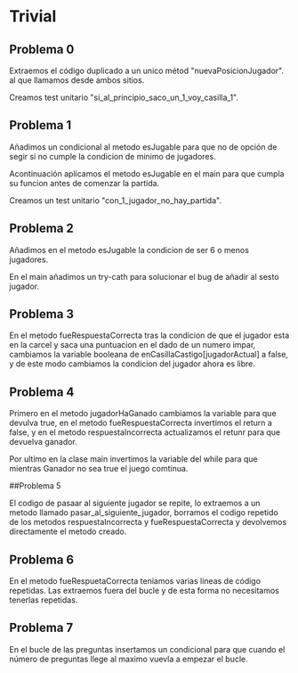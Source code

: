# Trivial

## Problema 0

Extraemos el código duplicado a un unico métod "nuevaPosicionJugador".
al que llamamos desde ambos sitios.

Creamos test unitario "si_al_principio_saco_un_1_voy_casilla_1".

## Problema 1

Añadimos un condicional al metodo esJugable para que no de opción de segir si no cumple la condicion de minimo de jugadores.

Acontinuación aplicamos el metodo esJugable en el main para que cumpla su funcion antes de comenzar la partida.

Creamos un test unitario "con_1_jugador_no_hay_partida".

## Problema 2

Añadimos en el metodo esJugable la condicion de ser 6 o menos jugadores.

En el main añadimos un try-cath para solucionar el bug de añadir al sesto jugador.

## Problema 3

En el metodo fueRespuestaCorrecta tras la condicion de que el jugador esta en la carcel y saca una puntuacion en el dado de un numero impar,
cambiamos la variable booleana de enCasillaCastigo[jugadorActual] a false, y de este modo cambiamos la condicion del jugador ahora es libre.

## Problema 4

Primero en el metodo jugadorHaGanado cambiamos la variable para que devulva true,
en el metodo fueRespuestaCorrecta invertimos el return a false,
y en el metodo respuestaIncorrecta actualizamos el retunr para que devuelva ganador.

Por ultimo en la clase main invertimos la variable del while para que mientras Ganador no sea true el juego comtinua.

##Problema 5

El codigo de pasaar al siguiente jugador se repite, lo extraemos a un metodo llamado pasar_al_siguiente_jugador,
borramos el codigo repetido de los metodos respuestaIncorrecta y fueRespuestaCorrecta
y devolvemos directamente el metodo creado.

## Problema 6

En el metodo fueRespuetaCorrecta teniamos varias lineas de código repetidas.
Las extraemos fuera del bucle y de esta forma no necesitamos tenerlas repetidas.

## Problema 7

En el bucle de las preguntas insertamos un condicional para que cuando el número de preguntas llege al maximo vuevla a empezar el bucle.
